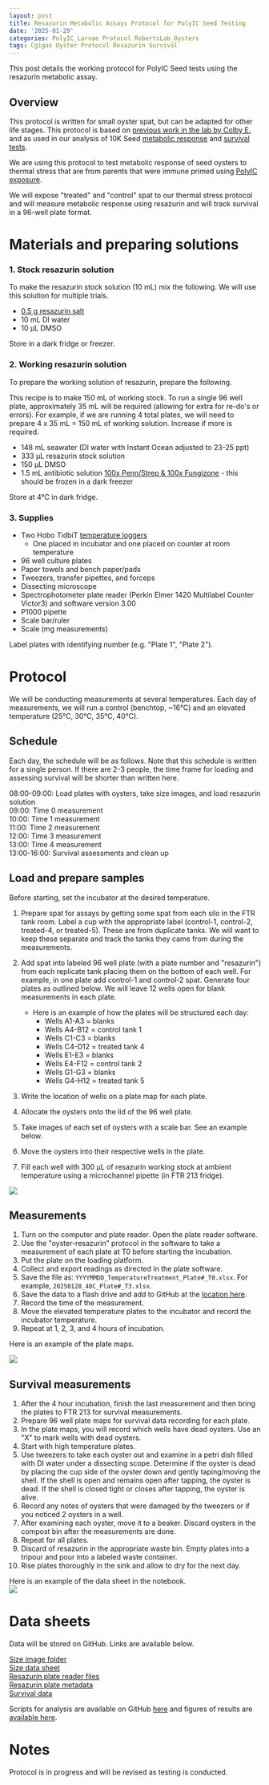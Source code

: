 ```yaml
---
layout: post
title: Resazurin Metabolic Assays Protocol for PolyIC Seed Testing
date: '2025-01-29'
categories: PolyIC_Larvae Protocol RobertsLab_Oysters
tags: Cgigas Oyster Protocol Resazurin Survival
---
```


This post details the working protocol for PolyIC Seed tests using the resazurin metabolic assay. 

## Overview 

This protocol is written for small oyster spat, but can be adapted for other life stages. This protocol is based on [previous work in the lab by Colby E.](https://genefish.wordpress.com/author/colbyelvrum/) and as used in our analysis of 10K Seed [metabolic response](https://ahuffmyer.github.io/ASH_Putnam_Lab_Notebook/Initial-analysis-of-resazurin-metabolic-rates-in-10K-Seed-oysters/) and [survival tests](https://ahuffmyer.github.io/ASH_Putnam_Lab_Notebook/10K-seed-resazurin-survival-analysis/). 

We are using this protocol to test metabolic response of seed oysters to thermal stress that are from parents that were immune primed using [PolyIC exposure](https://ahuffmyer.github.io/ASH_Putnam_Lab_Notebook/categoryview/#polyic-larvae). 

We will expose "treated" and "control" spat to our thermal stress protocol and will measure metabolic response using resazurin and will track survival in a 96-well plate format.  

# Materials and preparing solutions

### 1. Stock resazurin solution 

To make the resazurin stock solution (10 mL) mix the following. We will use this solution for multiple trials.  

- [0.5 g resazurin salt](https://www.thermofisher.com/order/catalog/product/R12204)
- 10 mL DI water
- 10 µL DMSO

Store in a dark fridge or freezer.  

### 2. Working resazurin solution

To prepare the working solution of resazurin, prepare the following. 

This recipe is to make 150 mL of working stock. To run a single 96 well plate, approximately 35 mL will be required (allowing for extra for re-do's or errors). For example, if we are running 4 total plates, we will need to prepare 4 x 35 mL = 150 mL of working solution. Increase if more is required.  

- 148 mL seawater (DI water with Instant Ocean adjusted to 23-25 ppt) 
- 333 µL resazurin stock solution
- 150 µL DMSO
- 1.5 mL antibiotic solution [100x Penn/Strep & 100x Fungizone](https://us.vwr.com/store/product/4648458/null) - this should be frozen in a dark freezer 

Store at 4°C in dark fridge.  

### 3. Supplies 

- Two Hobo TidbiT [temperature loggers](https://www.onsetcomp.com/products/data-loggers/mx2203)
	- One placed in incubator and one placed on counter at room temperature 
- 96 well culture plates 
- Paper towels and bench paper/pads 
- Tweezers, transfer pipettes, and forceps 
- Dissecting microscope 
- Spectrophotometer plate reader (Perkin Elmer 1420 Multilabel Counter Victor3) and software version 3.00  
- P1000 pipette
- Scale bar/ruler
- Scale (mg measurements)  

Label plates with identifying number (e.g. "Plate 1", "Plate 2").  

# Protocol

We will be conducting measurements at several temperatures. Each day of measurements, we will run a control (benchtop, ~16°C) and an elevated temperature (25°C, 30°C, 35°C, 40°C).

## Schedule 

Each day, the schedule will be as follows. Note that this schedule is written for a single person. If there are 2-3 people, the time frame for loading and assessing survival will be shorter than written here. 

08:00-09:00: Load plates with oysters, take size images, and load resazurin solution   
09:00: Time 0 measurement   
10:00: Time 1 measurement   
11:00: Time 2 measurement  
12:00: Time 3 measurement  
13:00: Time 4 measurement   
13:00-16:00: Survival assessments and clean up   

## Load and prepare samples  

Before starting, set the incubator at the desired temperature.  

1. Prepare spat for assays by getting some spat from each silo in the FTR tank room. Label a cup with the appropriate label (control-1, control-2, treated-4, or treated-5). These are from duplicate tanks. We will want to keep these separate and track the tanks they came from during the measurements. 
2. Add spat into labeled 96 well plate (with a plate number and "resazurin") from each replicate tank placing them on the bottom of each well. For example, in one plate add control-1 and control-2 spat. Generate four plates as outlined below. We will leave 12 wells open for blank measurements in each plate.   
	- Here is an example of how the plates will be structured each day: 
		- Wells A1-A3 = blanks
		- Wells A4-B12 = control tank 1
		- Wells C1-C3 = blanks
		- Wells C4-D12 = treated tank 4
		- Wells E1-E3 = blanks
		- Wells E4-F12 = control tank 2
		- Wells G1-G3 = blanks
		- Wells G4-H12 = treated tank 5

3. Write the location of wells on a plate map for each plate. 
4. Allocate the oysters onto the lid of the 96 well plate. 
5. Take images of each set of oysters with a scale bar. See an example below.  
6. Move the oysters into their respective wells in the plate. 
7. Fill each well with 300 µL of resazurin working stock at ambient temperature using a microchannel pipette (in FTR 213 fridge). 

![](https://github.com/AHuffmyer/ASH_Putnam_Lab_Notebook/blob/master/images/NotebookImages/oysters/polyic/20250310/20240310_plate1.jpeg?raw=true)  

## Measurements 

1. Turn on the computer and plate reader. Open the plate reader software. 
2. Use the "oyster-resazurin" protocol in the software to take a measurement of each plate at T0 before starting the incubation. 
3. Put the plate on the loading platform. 
4. Collect and export readings as directed in the plate software. 
5. Save the file as: `YYYYMMDD_TemperatureTreatment_Plate#_T0.xlsx`. For example, `20250128_40C_Plate#_T3.xlsx`. 
6. Save the data to a flash drive and add to GitHub at the [location here](https://github.com/RobertsLab/polyIC-larvae/tree/main/data/resazurin/plate-files/). 
7. Record the time of the measurement.
8. Move the elevated temperature plates to the incubator and record the incubator temperature. 
9. Repeat at 1, 2, 3, and 4 hours of incubation.

Here is an example of the plate maps.  

![](https://github.com/AHuffmyer/ASH_Putnam_Lab_Notebook/blob/master/images/NotebookImages/oysters/analysis/20250128/nb3.jpeg?raw=true)

## Survival measurements 

1. After the 4 hour incubation, finish the last measurement and then bring the plates to FTR 213 for survival measurements. 
2. Prepare  96 well plate maps for survival data recording for each plate. 
3. In the plate maps, you will record which wells have dead oysters. Use an "X" to mark wells with dead oysters. 
4. Start with high temperature plates. 
4. Use tweezers to take each oyster out and examine in a petri dish filled with DI water under a dissecting scope. Determine if the oyster is dead by placing the cup side of the oyster down and gently taping/moving the shell. If the shell is open and remains open after tapping, the oyster is dead. If the shell is closed tight or closes after tapping, the oyster is alive. 
5. Record any notes of oysters that were damaged by the tweezers or if you noticed 2 oysters in a well. 
6. After examining each oyster, move it to a beaker. Discard oysters in the compost bin after the measurements are done. 
7. Repeat for all plates. 
8. Discard of resazurin in the appropriate waste bin. Empty plates into a tripour and pour into a labeled waste container. 
9. Rise plates thoroughly in the sink and allow to dry for the next day. 

Here is an example of the data sheet in the notebook.  
![](https://github.com/AHuffmyer/ASH_Putnam_Lab_Notebook/blob/master/images/NotebookImages/oysters/analysis/20250128/nb5.jpeg?raw=true)

# Data sheets 

Data will be stored on GitHub. Links are available below.  

[Size image folder](https://github.com/RobertsLab/polyIC-larvae/tree/main/data/resazurin/images/)  
[Size data sheet](https://github.com/RobertsLab/polyIC-larvae/blob/main/data/resazurin/size.csv)  
[Resazurin plate reader files](https://github.com/RobertsLab/polyIC-larvae/tree/main/data/resazurin/plate_files)  
[Resazurin plate metadata](https://github.com/RobertsLab/polyIC-larvae/blob/main/data/resazurin/metadata/metadata.xlsx)  
[Survival data](https://github.com/RobertsLab/polyIC-larvae/blob/main/data/resazurin/survival.csv)  

Scripts for analysis are available on GitHub [here](https://github.com/RobertsLab/polyIC-larvae/blob/main/scripts/resazurin/resazurin-analysis.Rmd) and figures of results are [available here](https://github.com/RobertsLab/polyIC-larvae/tree/main/figures/resazurin).    

# Notes 

Protocol is in progress and will be revised as testing is conducted.  


